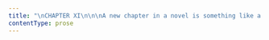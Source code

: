 ```yaml
---
title: "\nCHAPTER XI\n\n\nA new chapter in a novel is something like a new scene in a play; and\nwhen I draw up the curtain this time, reader, you must fancy you see a\nroom in the George Inn at Millcote, with such large figured papering on\nthe walls as inn rooms have; such a carpet, such furniture, such\nornaments on the mantelpiece, such prints, including a portrait of\nGeorge the Third, and another of the Prince of Wales, and a\nrepresentation of the death of Wolfe.\_ All this is visible to you by the\nlight of an oil lamp hanging from the ceiling, and by that of an\nexcellent fire, near which I sit in my cloak and bonnet; my muff and\numbrella lie on the table, and I am warming away the numbness and chill\ncontracted by sixteen hours’ exposure to the rawness of an October day:\nI left Lowton at four o’clock a.m., and the Millcote town clock is now\njust striking eight.\n\nReader, though I look comfortably accommodated, I am not very tranquil\nin my mind.\_ I thought when the coach stopped here there would be some\none to meet me; I looked anxiously round as I descended the wooden steps\nthe “boots” placed for my convenience, expecting to hear my name\npronounced, and to see some description of carriage waiting to convey me\nto Thornfield.\_ Nothing of the sort was visible; and when I asked a\nwaiter if any one had been to inquire after a Miss Eyre, I was answered\nin the negative: so I had no resource but to request to be shown into a\nprivate room: and here I am waiting, while all sorts of doubts and fears\nare troubling my thoughts.\n\nIt is a very strange sensation to inexperienced youth to feel itself\nquite alone in the world, cut adrift from every connection, uncertain\nwhether the port to which it is bound can be reached, and prevented by\nmany impediments from returning to that it has quitted.\_ The charm of\nadventure sweetens that sensation, the glow of pride warms it; but then\nthe throb of fear disturbs it; and fear with me became predominant when\nhalf-an-hour elapsed and still I was alone.\_ I bethought myself to ring\nthe bell.\n\n“Is there a place in this neighbourhood called Thornfield?” I asked of\nthe waiter who answered the summons.\n\n“Thornfield?\_ I don’t know, ma’am; I’ll inquire at the bar.”\_ He\nvanished, but reappeared instantly—\n\n“Is your name Eyre, Miss?”\n\n“Yes.”\n\n“Person here waiting for you.”\n\nI jumped up, took my muff and umbrella, and hastened into the\ninn-passage: a man was standing by the open door, and in the lamp-lit\nstreet I dimly saw a one-horse conveyance.\n\n“This will be your luggage, I suppose?” said the man rather abruptly\nwhen he saw me, pointing to my trunk in the passage.\n\n“Yes.”\_ He hoisted it on to the vehicle, which was a sort of car, and\nthen I got in; before he shut me up, I asked him how far it was to\nThornfield.\n\n“A matter of six miles.”\n\n“How long shall we be before we get there?”\n\n“Happen an hour and a half.”\n\nHe fastened the car door, climbed to his own seat outside, and we set\noff.\_ Our progress was leisurely, and gave me ample time to reflect; I\nwas content to be at length so near the end of my journey; and as I\nleaned back in the comfortable though not elegant conveyance, I\nmeditated much at my ease.\n\n“I suppose,” thought I, “judging from the plainness of the servant and\ncarriage, Mrs. Fairfax is not a very dashing person: so much the better;\nI never lived amongst fine people but once, and I was very miserable\nwith them.\_ I wonder if she lives alone except this little girl; if so,\nand if she is in any degree amiable, I shall surely be able to get on\nwith her; I will do my best; it is a pity that doing one’s best does not\nalways answer.\_ At Lowood, indeed, I took that resolution, kept it, and\nsucceeded in pleasing; but with Mrs. Reed, I remember my best was always\nspurned with scorn.\_ I pray God Mrs. Fairfax may not turn out a second\nMrs. Reed; but if she does, I am not bound to stay with her! let the\nworst come to the worst, I can advertise again.\_ How far are we on our\nroad now, I wonder?”\n\nI let down the window and looked out; Millcote was behind us; judging by\nthe number of its lights, it seemed a place of considerable magnitude,\nmuch larger than Lowton.\_ We were now, as far as I could see, on a sort\nof common; but there were houses scattered all over the district; I felt\nwe were in a different region to Lowood, more populous, less\npicturesque; more stirring, less romantic.\n\nThe roads were heavy, the night misty; my conductor let his horse walk\nall the way, and the hour and a half extended, I verily believe, to two\nhours; at last he turned in his seat and said—\n\n“You’re noan so far fro’ Thornfield now.”\n\nAgain I looked out: we were passing a church; I saw its low broad tower\nagainst the sky, and its bell was tolling a quarter; I saw a narrow\ngalaxy of lights too, on a hillside, marking a village or hamlet.\_ About\nten minutes after, the driver got down and opened a pair of gates: we\npassed through, and they clashed to behind us.\_ We now slowly ascended a\ndrive, and came upon the long front of a house: candlelight gleamed from\none curtained bow-window; all the rest were dark.\_ The car stopped at\nthe front door; it was opened by a maid-servant; I alighted and went in.\n\n“Will you walk this way, ma’am?” said the girl; and I followed her\nacross a square hall with high doors all round: she ushered me into a\nroom whose double illumination of fire and candle at first dazzled me,\ncontrasting as it did with the darkness to which my eyes had been for\ntwo hours inured; when I could see, however, a cosy and agreeable\npicture presented itself to my view.\n\nA snug small room; a round table by a cheerful fire; an arm-chair\nhigh-backed and old-fashioned, wherein sat the neatest imaginable little\nelderly lady, in widow’s cap, black silk gown, and snowy muslin apron;\nexactly like what I had fancied Mrs. Fairfax, only less stately and\nmilder looking.\_ She was occupied in knitting; a large cat sat demurely\nat her feet; nothing in short was wanting to complete the beau-ideal of\ndomestic comfort.\_ A more reassuring introduction for a new governess\ncould scarcely be conceived; there was no grandeur to overwhelm, no\nstateliness to embarrass; and then, as I entered, the old lady got up\nand promptly and kindly came forward to meet me.\n\n“How do you do, my dear?\_ I am afraid you have had a tedious ride; John\ndrives so slowly; you must be cold, come to the fire.”\n\n“Mrs. Fairfax, I suppose?” said I.\n\n“Yes, you are right: do sit down.”\n\nShe conducted me to her own chair, and then began to remove my shawl and\nuntie my bonnet-strings; I begged she would not give herself so much\ntrouble.\n\n“Oh, it is no trouble; I dare say your own hands are almost numbed with\ncold.\_ Leah, make a little hot negus and cut a sandwich or two: here are\nthe keys of the storeroom.”\n\nAnd she produced from her pocket a most housewifely bunch of keys, and\ndelivered them to the servant.\n\n“Now, then, draw nearer to the fire,” she continued.\_ “You’ve brought\nyour luggage with you, haven’t you, my dear?”\n\n“Yes, ma’am.”\n\n“I’ll see it carried into your room,” she said, and bustled out.\n\n“She treats me like a visitor,” thought I.\_ “I little expected such a\nreception; I anticipated only coldness and stiffness: this is not like\nwhat I have heard of the treatment of governesses; but I must not exult\ntoo soon.”\n\nShe returned; with her own hands cleared her knitting apparatus and a\nbook or two from the table, to make room for the tray which Leah now\nbrought, and then herself handed me the refreshments.\_ I felt rather\nconfused at being the object of more attention than I had ever before\nreceived, and, that too, shown by my employer and superior; but as she\ndid not herself seem to consider she was doing anything out of her\nplace, I thought it better to take her civilities quietly.\n\n“Shall I have the pleasure of seeing Miss Fairfax to-night?” I asked,\nwhen I had partaken of what she offered me.\n\n“What did you say, my dear?\_ I am a little deaf,” returned the good\nlady, approaching her ear to my mouth.\n\nI repeated the question more distinctly.\n\n“Miss Fairfax?\_ Oh, you mean Miss Varens!\_ Varens is the name of your\nfuture pupil.”\n\n“Indeed!\_ Then she is not your daughter?”\n\n“No,—I have no family.”\n\nI should have followed up my first inquiry, by asking in what way Miss\nVarens was connected with her; but I recollected it was not polite to\nask too many questions: besides, I was sure to hear in time.\n\n“I am so glad,” she continued, as she sat down opposite to me, and took\nthe cat on her knee; “I am so glad you are come; it will be quite\npleasant living here now with a companion.\_ To be sure it is pleasant at\nany time; for Thornfield is a fine old hall, rather neglected of late\nyears perhaps, but still it is a respectable place; yet you know in\nwinter-time one feels dreary quite alone in the best quarters.\_ I say\nalone—Leah is a nice girl to be sure, and John and his wife are very\ndecent people; but then you see they are only servants, and one can’t\nconverse with them on terms of equality: one must keep them at due\ndistance, for fear of losing one’s authority.\_ I’m sure last winter (it\nwas a very severe one, if you recollect, and when it did not snow, it\nrained and blew), not a creature but the butcher and postman came to the\nhouse, from November till February; and I really got quite melancholy\nwith sitting night after night alone; I had Leah in to read to me\nsometimes; but I don’t think the poor girl liked the task much: she felt\nit confining.\_ In spring and summer one got on better: sunshine and long\ndays make such a difference; and then, just at the commencement of this\nautumn, little Adela Varens came and her nurse: a child makes a house\nalive all at once; and now you are here I shall be quite gay.”\n\nMy heart really warmed to the worthy lady as I heard her talk; and I\ndrew my chair a little nearer to her, and expressed my sincere wish that\nshe might find my company as agreeable as she anticipated.\n\n“But I’ll not keep you sitting up late to-night,” said she; “it is on\nthe stroke of twelve now, and you have been travelling all day: you must\nfeel tired.\_ If you have got your feet well warmed, I’ll show you your\nbedroom.\_ I’ve had the room next to mine prepared for you; it is only a\nsmall apartment, but I thought you would like it better than one of the\nlarge front chambers: to be sure they have finer furniture, but they are\nso dreary and solitary, I never sleep in them myself.”\n\nI thanked her for her considerate choice, and as I really felt fatigued\nwith my long journey, expressed my readiness to retire.\_ She took her\ncandle, and I followed her from the room.\_ First she went to see if the\nhall-door was fastened; having taken the key from the lock, she led the\nway upstairs.\_ The steps and banisters were of oak; the staircase window\nwas high and latticed; both it and the long gallery into which the\nbedroom doors opened looked as if they belonged to a church rather than\na house.\_ A very chill and vault-like air pervaded the stairs and\ngallery, suggesting cheerless ideas of space and solitude; and I was\nglad, when finally ushered into my chamber, to find it of small\ndimensions, and furnished in ordinary, modern style.\n\nWhen Mrs. Fairfax had bidden me a kind good-night, and I had fastened my\ndoor, gazed leisurely round, and in some measure effaced the eerie\nimpression made by that wide hall, that dark and spacious staircase, and\nthat long, cold gallery, by the livelier aspect of my little room, I\nremembered that, after a day of bodily fatigue and mental anxiety, I was\nnow at last in safe haven.\_ The impulse of gratitude swelled my heart,\nand I knelt down at the bedside, and offered up thanks where thanks were\ndue; not forgetting, ere I rose, to implore aid on my further path, and\nthe power of meriting the kindness which seemed so frankly offered me\nbefore it was earned.\_ My couch had no thorns in it that night; my\nsolitary room no fears.\_ At once weary and content, I slept soon and\nsoundly: when I awoke it was broad day.\n\nThe chamber looked such a bright little place to me as the sun shone in\nbetween the gay blue chintz window curtains, showing papered walls and a\ncarpeted floor, so unlike the bare planks and stained plaster of Lowood,\nthat my spirits rose at the view.\_ Externals have a great effect on the\nyoung: I thought that a fairer era of life was beginning for me, one\nthat was to have its flowers and pleasures, as well as its thorns and\ntoils.\_ My faculties, roused by the change of scene, the new field\noffered to hope, seemed all astir.\_ I cannot precisely define what they\nexpected, but it was something pleasant: not perhaps that day or that\nmonth, but at an indefinite future period.\n\nI rose; I dressed myself with care: obliged to be plain—for I had no\narticle of attire that was not made with extreme simplicity—I was still\nby nature solicitous to be neat.\_ It was not my habit to be disregardful\nof appearance or careless of the impression I made: on the contrary, I\never wished to look as well as I could, and to please as much as my want\nof beauty would permit.\_ I sometimes regretted that I was not handsomer;\nI sometimes wished to have rosy cheeks, a straight nose, and small\ncherry mouth; I desired to be tall, stately, and finely developed in\nfigure; I felt it a misfortune that I was so little, so pale, and had\nfeatures so irregular and so marked.\_ And why had I these aspirations\nand these regrets?\_ It would be difficult to say: I could not then\ndistinctly say it to myself; yet I had a reason, and a logical, natural\nreason too.\_ However, when I had brushed my hair very smooth, and put on\nmy black frock—which, Quakerlike as it was, at least had the merit of\nfitting to a nicety—and adjusted my clean white tucker, I thought I\nshould do respectably enough to appear before Mrs. Fairfax, and that my\nnew pupil would not at least recoil from me with antipathy.\_ Having\nopened my chamber window, and seen that I left all things straight and\nneat on the toilet table, I ventured forth.\n\nTraversing the long and matted gallery, I descended the slippery steps\nof oak; then I gained the hall: I halted there a minute; I looked at\nsome pictures on the walls (one, I remember, represented a grim man in a\ncuirass, and one a lady with powdered hair and a pearl necklace), at a\nbronze lamp pendent from the ceiling, at a great clock whose case was of\noak curiously carved, and ebon black with time and rubbing.\_ Everything\nappeared very stately and imposing to me; but then I was so little\naccustomed to grandeur.\_ The hall-door, which was half of glass, stood\nopen; I stepped over the threshold.\_ It was a fine autumn morning; the\nearly sun shone serenely on embrowned groves and still green fields;\nadvancing on to the lawn, I looked up and surveyed the front of the\nmansion.\_ It was three storeys high, of proportions not vast, though\nconsiderable: a gentleman’s manor-house, not a nobleman’s seat:\nbattlements round the top gave it a picturesque look.\_ Its grey front\nstood out well from the background of a rookery, whose cawing tenants\nwere now on the wing: they flew over the lawn and grounds to alight in a\ngreat meadow, from which these were separated by a sunk fence, and where\nan array of mighty old thorn trees, strong, knotty, and broad as oaks,\nat once explained the etymology of the mansion’s designation.\_ Farther\noff were hills: not so lofty as those round Lowood, nor so craggy, nor\nso like barriers of separation from the living world; but yet quiet and\nlonely hills enough, and seeming to embrace Thornfield with a seclusion\nI had not expected to find existent so near the stirring locality of\nMillcote.\_ A little hamlet, whose roofs were blent with trees, straggled\nup the side of one of these hills; the church of the district stood\nnearer Thornfield: its old tower-top looked over a knoll between the\nhouse and gates.\n\nI was yet enjoying the calm prospect and pleasant fresh air, yet\nlistening with delight to the cawing of the rooks, yet surveying the\nwide, hoary front of the hall, and thinking what a great place it was\nfor one lonely little dame like Mrs. Fairfax to inhabit, when that lady\nappeared at the door.\n\n“What! out already?” said she.\_ “I see you are an early riser.”\_ I went\nup to her, and was received with an affable kiss and shake of the hand.\n\n“How do you like Thornfield?” she asked.\_ I told her I liked it very\nmuch.\n\n“Yes,” she said, “it is a pretty place; but I fear it will be getting\nout of order, unless Mr. Rochester should take it into his head to come\nand reside here permanently; or, at least, visit it rather oftener:\ngreat houses and fine grounds require the presence of the proprietor.”\n\n“Mr. Rochester!” I exclaimed.\_ “Who is he?”\n\n“The owner of Thornfield,” she responded quietly.\_ “Did you not know he\nwas called Rochester?”\n\nOf course I did not—I had never heard of him before; but the old lady\nseemed to regard his existence as a universally understood fact, with\nwhich everybody must be acquainted by instinct.\n\n“I thought,” I continued, “Thornfield belonged to you.”\n\n“To me?\_ Bless you, child; what an idea!\_ To me!\_ I am only the\nhousekeeper—the manager.\_ To be sure I am distantly related to the\nRochesters by the mother’s side, or at least my husband was; he was a\nclergyman, incumbent of Hay—that little village yonder on the hill—and\nthat church near the gates was his.\_ The present Mr. Rochester’s mother\nwas a Fairfax, and second cousin to my husband: but I never presume on\nthe connection—in fact, it is nothing to me; I consider myself quite in\nthe light of an ordinary housekeeper: my employer is always civil, and I\nexpect nothing more.”\n\n“And the little girl—my pupil!”\n\n“She is Mr. Rochester’s ward; he commissioned me to find a governess for\nher.\_ He intended to have her brought up in ---shire, I believe.\_ Here\nshe comes, with her ‘bonne,’ as she calls her nurse.”\_ The enigma then\nwas explained: this affable and kind little widow was no great dame; but\na dependant like myself.\_ I did not like her the worse for that; on the\ncontrary, I felt better pleased than ever.\_ The equality between her and\nme was real; not the mere result of condescension on her part: so much\nthe better—my position was all the freer.\n\nAs I was meditating on this discovery, a little girl, followed by her\nattendant, came running up the lawn.\_ I looked at my pupil, who did not\nat first appear to notice me: she was quite a child, perhaps seven or\neight years old, slightly built, with a pale, small-featured face, and a\nredundancy of hair falling in curls to her waist.\n\n“Good morning, Miss Adela,” said Mrs. Fairfax.\_ “Come and speak to the\nlady who is to teach you, and to make you a clever woman some day.”\_ She\napproached.\n\n“C’est là ma gouverante!” said she, pointing to me, and addressing her\nnurse; who answered—\n\n“Mais oui, certainement.”\n\n“Are they foreigners?” I inquired, amazed at hearing the French\nlanguage.\n\n“The nurse is a foreigner, and Adela was born on the Continent; and, I\nbelieve, never left it till within six months ago.\_ When she first came\nhere she could speak no English; now she can make shift to talk it a\nlittle: I don’t understand her, she mixes it so with French; but you\nwill make out her meaning very well, I dare say.”\n\nFortunately I had had the advantage of being taught French by a French\nlady; and as I had always made a point of conversing with Madame Pierrot\nas often as I could, and had besides, during the last seven years,\nlearnt a portion of French by heart daily—applying myself to take pains\nwith my accent, and imitating as closely as possible the pronunciation\nof my teacher, I had acquired a certain degree of readiness and\ncorrectness in the language, and was not likely to be much at a loss\nwith Mademoiselle Adela.\_ She came and shook hand with me when she heard\nthat I was her governess; and as I led her in to breakfast, I addressed\nsome phrases to her in her own tongue: she replied briefly at first, but\nafter we were seated at the table, and she had examined me some ten\nminutes with her large hazel eyes, she suddenly commenced chattering\nfluently.\n\n“Ah!” cried she, in French, “you speak my language as well as Mr.\nRochester does: I can talk to you as I can to him, and so can Sophie.\_\nShe will be glad: nobody here understands her: Madame Fairfax is all\nEnglish.\_ Sophie is my nurse; she came with me over the sea in a great\nship with a chimney that smoked—how it did smoke!—and I was sick, and so\nwas Sophie, and so was Mr. Rochester.\_ Mr. Rochester lay down on a sofa\nin a pretty room called the salon, and Sophie and I had little beds in\nanother place.\_ I nearly fell out of mine; it was like a shelf.\_ And\nMademoiselle—what is your name?”\n\n“Eyre—Jane Eyre.”\n\n“Aire?\_ Bah!\_ I cannot say it.\_ Well, our ship stopped in the morning,\nbefore it was quite daylight, at a great city—a huge city, with very\ndark houses and all smoky; not at all like the pretty clean town I came\nfrom; and Mr. Rochester carried me in his arms over a plank to the land,\nand Sophie came after, and we all got into a coach, which took us to a\nbeautiful large house, larger than this and finer, called an hotel.\_ We\nstayed there nearly a week: I and Sophie used to walk every day in a\ngreat green place full of trees, called the Park; and there were many\nchildren there besides me, and a pond with beautiful birds in it, that I\nfed with crumbs.”\n\n“Can you understand her when she runs on so fast?” asked Mrs. Fairfax.\n\nI understood her very well, for I had been accustomed to the fluent\ntongue of Madame Pierrot.\n\n“I wish,” continued the good lady, “you would ask her a question or two\nabout her parents: I wonder if she remembers them?”\n\n“Adèle,” I inquired, “with whom did you live when you were in that\npretty clean town you spoke of?”\n\n“I lived long ago with mama; but she is gone to the Holy Virgin.\_ Mama\nused to teach me to dance and sing, and to say verses.\_ A great many\ngentlemen and ladies came to see mama, and I used to dance before them,\nor to sit on their knees and sing to them: I liked it.\_ Shall I let you\nhear me sing now?”\n\nShe had finished her breakfast, so I permitted her to give a specimen of\nher accomplishments.\_ Descending from her chair, she came and placed\nherself on my knee; then, folding her little hands demurely before her,\nshaking back her curls and lifting her eyes to the ceiling, she\ncommenced singing a song from some opera.\_ It was the strain of a\nforsaken lady, who, after bewailing the perfidy of her lover, calls\npride to her aid; desires her attendant to deck her in her brightest\njewels and richest robes, and resolves to meet the false one that night\nat a ball, and prove to him, by the gaiety of her demeanour, how little\nhis desertion has affected her.\n\nThe subject seemed strangely chosen for an infant singer; but I suppose\nthe point of the exhibition lay in hearing the notes of love and\njealousy warbled with the lisp of childhood; and in very bad taste that\npoint was: at least I thought so.\n\nAdèle sang the canzonette tunefully enough, and with the naïveté of\nher age.\_ This achieved, she jumped from my knee and said, “Now,\nMademoiselle, I will repeat you some poetry.”\n\nAssuming an attitude, she began, “La Ligue des Rats: fable de La\nFontaine.”\_ She then declaimed the little piece with an attention to\npunctuation and emphasis, a flexibility of voice and an appropriateness\nof gesture, very unusual indeed at her age, and which proved she had\nbeen carefully trained.\n\n“Was it your mama who taught you that piece?” I asked.\n\n“Yes, and she just used to say it in this way: ‘Qu’ avez vous donc? lui\ndit un de ces rats; parlez!’\_ She made me lift my hand—so—to remind me\nto raise my voice at the question.\_ Now shall I dance for you?”\n\n“No, that will do: but after your mama went to the Holy Virgin, as you\nsay, with whom did you live then?”\n\n“With Madame Frédéric and her husband: she took care of me, but she is\nnothing related to me.\_ I think she is poor, for she had not so fine a\nhouse as mama.\_ I was not long there.\_ Mr. Rochester asked me if I would\nlike to go and live with him in England, and I said yes; for I knew Mr.\nRochester before I knew Madame Frédéric, and he was always kind to me\nand gave me pretty dresses and toys: but you see he has not kept his\nword, for he has brought me to England, and now he is gone back again\nhimself, and I never see him.”\n\nAfter breakfast, Adèle and I withdrew to the library, which room, it\nappears, Mr. Rochester had directed should be used as the schoolroom.\_\nMost of the books were locked up behind glass doors; but there was one\nbookcase left open containing everything that could be needed in the way\nof elementary works, and several volumes of light literature, poetry,\nbiography, travels, a few romances, &c.\_ I suppose he had considered\nthat these were all the governess would require for her private perusal;\nand, indeed, they contented me amply for the present; compared with the\nscanty pickings I had now and then been able to glean at Lowood, they\nseemed to offer an abundant harvest of entertainment and information.\_\nIn this room, too, there was a cabinet piano, quite new and of superior\ntone; also an easel for painting and a pair of globes.\n\nI found my pupil sufficiently docile, though disinclined to apply: she\nhad not been used to regular occupation of any kind.\_ I felt it would be\ninjudicious to confine her too much at first; so, when I had talked to\nher a great deal, and got her to learn a little, and when the morning\nhad advanced to noon, I allowed her to return to her nurse.\_ I then\nproposed to occupy myself till dinner-time in drawing some little\nsketches for her use.\n\nAs I was going upstairs to fetch my portfolio and pencils, Mrs. Fairfax\ncalled to me: “Your morning school-hours are over now, I suppose,” said\nshe.\_ She was in a room the folding-doors of which stood open: I went in\nwhen she addressed me.\_ It was a large, stately apartment, with purple\nchairs and curtains, a Turkey carpet, walnut-panelled walls, one vast\nwindow rich in slanted glass, and a lofty ceiling, nobly moulded.\_ Mrs.\nFairfax was dusting some vases of fine purple spar, which stood on a\nsideboard.\n\n“What a beautiful room!” I exclaimed, as I looked round; for I had never\nbefore seen any half so imposing.\n\n“Yes; this is the dining-room.\_ I have just opened the window, to let in\na little air and sunshine; for everything gets so damp in apartments\nthat are seldom inhabited; the drawing-room yonder feels like a vault.”\n\nShe pointed to a wide arch corresponding to the window, and hung like it\nwith a Tyrian-dyed curtain, now looped up.\_ Mounting to it by two broad\nsteps, and looking through, I thought I caught a glimpse of a fairy\nplace, so bright to my novice-eyes appeared the view beyond.\_ Yet it was\nmerely a very pretty drawing-room, and within it a boudoir, both spread\nwith white carpets, on which seemed laid brilliant garlands of flowers;\nboth ceiled with snowy mouldings of white grapes and vine-leaves,\nbeneath which glowed in rich contrast crimson couches and ottomans;\nwhile the ornaments on the pale Parian mantelpiece were of sparkling\nBohemian glass, ruby red; and between the windows large mirrors repeated\nthe general blending of snow and fire.\n\n“In what order you keep these rooms, Mrs. Fairfax!” said I.\_ “No dust,\nno canvas coverings: except that the air feels chilly, one would think\nthey were inhabited daily.”\n\n“Why, Miss Eyre, though Mr. Rochester’s visits here are rare, they are\nalways sudden and unexpected; and as I observed that it put him out to\nfind everything swathed up, and to have a bustle of arrangement on his\narrival, I thought it best to keep the rooms in readiness.”\n\n“Is Mr. Rochester an exacting, fastidious sort of man?”\n\n“Not particularly so; but he has a gentleman’s tastes and habits, and he\nexpects to have things managed in conformity to them.”\n\n“Do you like him?\_ Is he generally liked?”\n\n“Oh, yes; the family have always been respected here.\_ Almost all the\nland in this neighbourhood, as far as you can see, has belonged to the\nRochesters time out of mind.”\n\n“Well, but, leaving his land out of the question, do you like him?\_ Is\nhe liked for himself?”\n\n“I have no cause to do otherwise than like him; and I believe he is\nconsidered a just and liberal landlord by his tenants: but he has never\nlived much amongst them.”\n\n“But has he no peculiarities?\_ What, in short, is his character?”\n\n“Oh! his character is unimpeachable, I suppose.\_ He is rather peculiar,\nperhaps: he has travelled a great deal, and seen a great deal of the\nworld, I should think.\_ I dare say he is clever, but I never had much\nconversation with him.”\n\n“In what way is he peculiar?”\n\n“I don’t know—it is not easy to describe—nothing striking, but you feel\nit when he speaks to you; you cannot be always sure whether he is in\njest or earnest, whether he is pleased or the contrary; you don’t\nthoroughly understand him, in short—at least, I don’t: but it is of no\nconsequence, he is a very good master.”\n\nThis was all the account I got from Mrs. Fairfax of her employer and\nmine.\_ There are people who seem to have no notion of sketching a\ncharacter, or observing and describing salient points, either in persons\nor things: the good lady evidently belonged to this class; my queries\npuzzled, but did not draw her out.\_ Mr. Rochester was Mr. Rochester in\nher eyes; a gentleman, a landed proprietor—nothing more: she inquired\nand searched no further, and evidently wondered at my wish to gain a\nmore definite notion of his identity.\n\nWhen we left the dining-room, she proposed to show me over the rest of\nthe house; and I followed her upstairs and downstairs, admiring as I\nwent; for all was well arranged and handsome.\_ The large front chambers\nI thought especially grand: and some of the third-storey rooms, though\ndark and low, were interesting from their air of antiquity.\_ The\nfurniture once appropriated to the lower apartments had from time to\ntime been removed here, as fashions changed: and the imperfect light\nentering by their narrow casement showed bedsteads of a hundred years\nold; chests in oak or walnut, looking, with their strange carvings of\npalm branches and cherubs’ heads, like types of the Hebrew ark; rows of\nvenerable chairs, high-backed and narrow; stools still more antiquated,\non whose cushioned tops were yet apparent traces of half-effaced\nembroideries, wrought by fingers that for two generations had been\ncoffin-dust.\_ All these relics gave to the third storey of Thornfield\nHall the aspect of a home of the past: a shrine of memory.\_ I liked the\nhush, the gloom, the quaintness of these retreats in the day; but I by\nno means coveted a night’s repose on one of those wide and heavy beds:\nshut in, some of them, with doors of oak; shaded, others, with wrought\nold English hangings crusted with thick work, portraying effigies of\nstrange flowers, and stranger birds, and strangest human beings,—all\nwhich would have looked strange, indeed, by the pallid gleam of\nmoonlight.\n\n“Do the servants sleep in these rooms?” I asked.\n\n“No; they occupy a range of smaller apartments to the back; no one ever\nsleeps here: one would almost say that, if there were a ghost at\nThornfield Hall, this would be its haunt.”\n\n“So I think: you have no ghost, then?”\n\n“None that I ever heard of,” returned Mrs. Fairfax, smiling.\n\n“Nor any traditions of one? no legends or ghost stories?”\n\n“I believe not.\_ And yet it is said the Rochesters have been rather a\nviolent than a quiet race in their time: perhaps, though, that is the\nreason they rest tranquilly in their graves now.”\n\n“Yes—‘after life’s fitful fever they sleep well,’” I muttered.\_ “Where\nare you going now, Mrs. Fairfax?” for she was moving away.\n\n“On to the leads; will you come and see the view from thence?”\_ I\nfollowed still, up a very narrow staircase to the attics, and thence by\na ladder and through a trap-door to the roof of the hall.\_ I was now on\na level with the crow colony, and could see into their nests.\_ Leaning\nover the battlements and looking far down, I surveyed the grounds laid\nout like a map: the bright and velvet lawn closely girdling the grey\nbase of the mansion; the field, wide as a park, dotted with its ancient\ntimber; the wood, dun and sere, divided by a path visibly overgrown,\ngreener with moss than the trees were with foliage; the church at the\ngates, the road, the tranquil hills, all reposing in the autumn day’s\nsun; the horizon bounded by a propitious sky, azure, marbled with pearly\nwhite.\_ No feature in the scene was extraordinary, but all was\npleasing.\_ When I turned from it and repassed the trap-door, I could\nscarcely see my way down the ladder; the attic seemed black as a vault\ncompared with that arch of blue air to which I had been looking up, and\nto that sunlit scene of grove, pasture, and green hill, of which the\nhall was the centre, and over which I had been gazing with delight.\n\nMrs. Fairfax stayed behind a moment to fasten the trap-door; I, by drift\nof groping, found the outlet from the attic, and proceeded to descend\nthe narrow garret staircase.\_ I lingered in the long passage to which\nthis led, separating the front and back rooms of the third storey:\nnarrow, low, and dim, with only one little window at the far end, and\nlooking, with its two rows of small black doors all shut, like a\ncorridor in some Bluebeard’s castle.\n\nWhile I paced softly on, the last sound I expected to hear in so still a\nregion, a laugh, struck my ear.\_ It was a curious laugh; distinct,\nformal, mirthless.\_ I stopped: the sound ceased, only for an instant; it\nbegan again, louder: for at first, though distinct, it was very low.\_ It\npassed off in a clamorous peal that seemed to wake an echo in every\nlonely chamber; though it originated but in one, and I could have\npointed out the door whence the accents issued.\n\n“Mrs. Fairfax!” I called out: for I now heard her descending the great\nstairs.\_ “Did you hear that loud laugh?\_ Who is it?”\n\n“Some of the servants, very likely,” she answered: “perhaps Grace\nPoole.”\n\n“Did you hear it?” I again inquired.\n\n“Yes, plainly: I often hear her: she sews in one of these rooms.\_\nSometimes Leah is with her; they are frequently noisy together.”\n\nThe laugh was repeated in its low, syllabic tone, and terminated in an\nodd murmur.\n\n“Grace!” exclaimed Mrs. Fairfax.\n\nI really did not expect any Grace to answer; for the laugh was as\ntragic, as preternatural a laugh as any I ever heard; and, but that it\nwas high noon, and that no circumstance of ghostliness accompanied the\ncurious cachinnation; but that neither scene nor season favoured fear, I\nshould have been superstitiously afraid.\_ However, the event showed me I\nwas a fool for entertaining a sense even of surprise.\n\nThe door nearest me opened, and a servant came out,—a woman of between\nthirty and forty; a set, square-made figure, red-haired, and with a\nhard, plain face: any apparition less romantic or less ghostly could\nscarcely be conceived.\n\n“Too much noise, Grace,” said Mrs. Fairfax.\_ “Remember directions!”\_\nGrace curtseyed silently and went in.\n\n“She is a person we have to sew and assist Leah in her housemaid’s\nwork,” continued the widow; “not altogether unobjectionable in some\npoints, but she does well enough.\_ By-the-bye, how have you got on with\nyour new pupil this morning?”\n\nThe conversation, thus turned on Adèle, continued till we reached the\nlight and cheerful region below.\_ Adèle came running to meet us in the\nhall, exclaiming—\n\n“Mesdames, vous êtes servies!” adding, “J’ai bien faim, moi!”\n\nWe found dinner ready, and waiting for us in Mrs. Fairfax’s room.\n"
contentType: prose
---
```



